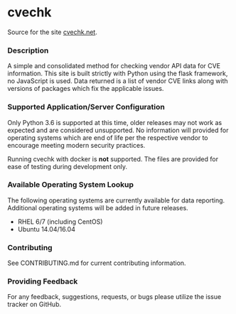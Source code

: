 # cvechk
Source for the site [cvechk.net](https://cvechk.net).

### Description
A simple and consolidated method for checking vendor API data for CVE information. This site is built strictly with Python using the flask framework, no JavaScript is used. Data returned is a list of vendor CVE links along with versions of packages which fix the applicable issues.

### Supported Application/Server Configuration
Only Python 3.6 is supported at this time, older releases may not work as expected and are considered unsupported.
No information will provided for operating systems which are end of life per the respective vendor to encourage meeting modern security practices.

Running cvechk with docker is **not** supported. The files are provided for ease of testing during development only.

### Available Operating System Lookup
The following operating systems are currently available for data reporting.
Additional operating systems will be added in future releases.

- RHEL 6/7 (including CentOS)
- Ubuntu 14.04/16.04

### Contributing
See CONTRIBUTING.md for current contributing information.

### Providing Feedback
For any feedback, suggestions, requests, or bugs please utilize the issue tracker on GitHub.
